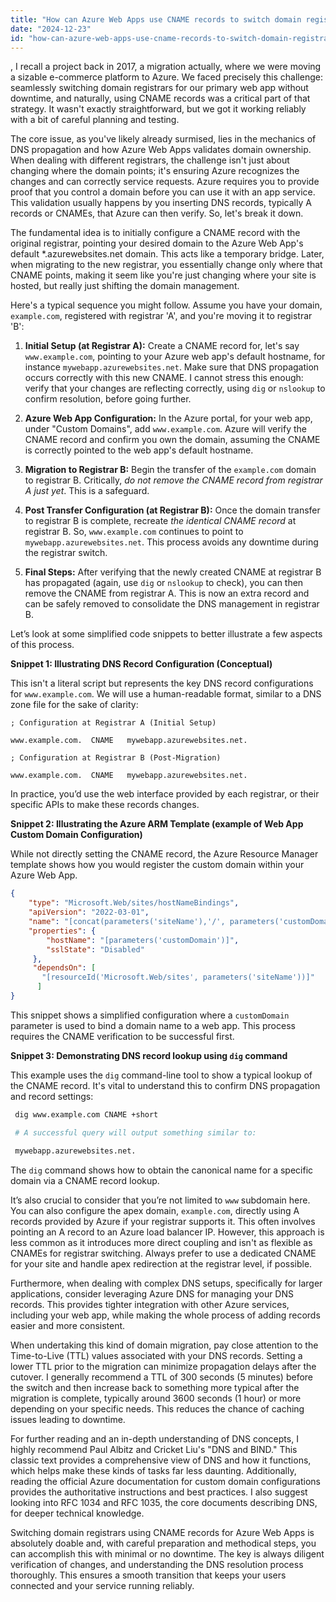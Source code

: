 ```yaml
---
title: "How can Azure Web Apps use CNAME records to switch domain registrars?"
date: "2024-12-23"
id: "how-can-azure-web-apps-use-cname-records-to-switch-domain-registrars"
---
```


,  I recall a project back in 2017, a migration actually, where we were moving a sizable e-commerce platform to Azure. We faced precisely this challenge: seamlessly switching domain registrars for our primary web app without downtime, and naturally, using CNAME records was a critical part of that strategy. It wasn't exactly straightforward, but we got it working reliably with a bit of careful planning and testing.

The core issue, as you've likely already surmised, lies in the mechanics of DNS propagation and how Azure Web Apps validates domain ownership. When dealing with different registrars, the challenge isn't just about changing where the domain points; it's ensuring Azure recognizes the changes and can correctly service requests. Azure requires you to provide proof that you control a domain before you can use it with an app service. This validation usually happens by you inserting DNS records, typically A records or CNAMEs, that Azure can then verify. So, let's break it down.

The fundamental idea is to initially configure a CNAME record with the original registrar, pointing your desired domain to the Azure Web App's default *.azurewebsites.net domain. This acts like a temporary bridge. Later, when migrating to the new registrar, you essentially change only where that CNAME points, making it seem like you're just changing where your site is hosted, but really just shifting the domain management.

Here's a typical sequence you might follow. Assume you have your domain, `example.com`, registered with registrar 'A', and you're moving it to registrar 'B':

1. **Initial Setup (at Registrar A):** Create a CNAME record for, let's say `www.example.com`, pointing to your Azure web app's default hostname, for instance `mywebapp.azurewebsites.net`. Make sure that DNS propagation occurs correctly with this new CNAME. I cannot stress this enough: verify that your changes are reflecting correctly, using `dig` or `nslookup` to confirm resolution, before going further.

2. **Azure Web App Configuration:** In the Azure portal, for your web app, under "Custom Domains", add `www.example.com`. Azure will verify the CNAME record and confirm you own the domain, assuming the CNAME is correctly pointed to the web app's default hostname.

3. **Migration to Registrar B:** Begin the transfer of the `example.com` domain to registrar B. Critically, *do not remove the CNAME record from registrar A just yet*. This is a safeguard.

4. **Post Transfer Configuration (at Registrar B):** Once the domain transfer to registrar B is complete, recreate *the identical CNAME record* at registrar B. So, `www.example.com` continues to point to `mywebapp.azurewebsites.net`. This process avoids any downtime during the registrar switch.

5. **Final Steps:** After verifying that the newly created CNAME at registrar B has propagated (again, use `dig` or `nslookup` to check), you can then remove the CNAME from registrar A. This is now an extra record and can be safely removed to consolidate the DNS management in registrar B.

Let’s look at some simplified code snippets to better illustrate a few aspects of this process.

**Snippet 1: Illustrating DNS Record Configuration (Conceptual)**

This isn't a literal script but represents the key DNS record configurations for `www.example.com`. We will use a human-readable format, similar to a DNS zone file for the sake of clarity:

```
; Configuration at Registrar A (Initial Setup)

www.example.com.  CNAME   mywebapp.azurewebsites.net.

; Configuration at Registrar B (Post-Migration)

www.example.com.  CNAME   mywebapp.azurewebsites.net.
```
In practice, you’d use the web interface provided by each registrar, or their specific APIs to make these records changes.

**Snippet 2: Illustrating the Azure ARM Template (example of Web App Custom Domain Configuration)**

While not directly setting the CNAME record, the Azure Resource Manager template shows how you would register the custom domain within your Azure Web App.

```json
{
    "type": "Microsoft.Web/sites/hostNameBindings",
    "apiVersion": "2022-03-01",
    "name": "[concat(parameters('siteName'),'/', parameters('customDomain'))]",
    "properties": {
        "hostName": "[parameters('customDomain')]",
        "sslState": "Disabled"
     },
     "dependsOn": [
       "[resourceId('Microsoft.Web/sites', parameters('siteName'))]"
      ]
}
```

This snippet shows a simplified configuration where a `customDomain` parameter is used to bind a domain name to a web app. This process requires the CNAME verification to be successful first.

**Snippet 3: Demonstrating DNS record lookup using `dig` command**
    
This example uses the `dig` command-line tool to show a typical lookup of the CNAME record. It's vital to understand this to confirm DNS propagation and record settings:

```bash
 dig www.example.com CNAME +short

 # A successful query will output something similar to:

 mywebapp.azurewebsites.net.
```

The `dig` command shows how to obtain the canonical name for a specific domain via a CNAME record lookup.

It’s also crucial to consider that you’re not limited to `www` subdomain here. You can also configure the apex domain, `example.com`, directly using A records provided by Azure if your registrar supports it. This often involves pointing an A record to an Azure load balancer IP. However, this approach is less common as it introduces more direct coupling and isn't as flexible as CNAMEs for registrar switching. Always prefer to use a dedicated CNAME for your site and handle apex redirection at the registrar level, if possible.

Furthermore, when dealing with complex DNS setups, specifically for larger applications, consider leveraging Azure DNS for managing your DNS records. This provides tighter integration with other Azure services, including your web app, while making the whole process of adding records easier and more consistent.

When undertaking this kind of domain migration, pay close attention to the Time-to-Live (TTL) values associated with your DNS records. Setting a lower TTL prior to the migration can minimize propagation delays after the cutover. I generally recommend a TTL of 300 seconds (5 minutes) before the switch and then increase back to something more typical after the migration is complete, typically around 3600 seconds (1 hour) or more depending on your specific needs. This reduces the chance of caching issues leading to downtime.

For further reading and an in-depth understanding of DNS concepts, I highly recommend Paul Albitz and Cricket Liu's "DNS and BIND." This classic text provides a comprehensive view of DNS and how it functions, which helps make these kinds of tasks far less daunting. Additionally, reading the official Azure documentation for custom domain configurations provides the authoritative instructions and best practices. I also suggest looking into RFC 1034 and RFC 1035, the core documents describing DNS, for deeper technical knowledge.

Switching domain registrars using CNAME records for Azure Web Apps is absolutely doable and, with careful preparation and methodical steps, you can accomplish this with minimal or no downtime. The key is always diligent verification of changes, and understanding the DNS resolution process thoroughly. This ensures a smooth transition that keeps your users connected and your service running reliably.
